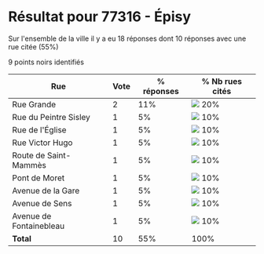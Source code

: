 # Résultat pour 77316 - Épisy

Sur l'ensemble de la ville il y a eu 18 réponses dont 10 réponses avec une rue citée (55%)

9 points noirs identifiés

| Rue | Vote | % réponses | % Nb rues cités|
|-----|------|------------|----------------|
| Rue Grande | 2 | 11% | <img src="../../img/bar_20.gif" />&nbsp;20%|
| Rue du Peintre Sisley | 1 | 5% | <img src="../../img/bar_10.gif" />&nbsp;10%|
| Rue de l'Église | 1 | 5% | <img src="../../img/bar_10.gif" />&nbsp;10%|
| Rue Victor Hugo | 1 | 5% | <img src="../../img/bar_10.gif" />&nbsp;10%|
| Route de Saint-Mammès | 1 | 5% | <img src="../../img/bar_10.gif" />&nbsp;10%|
| Pont de Moret | 1 | 5% | <img src="../../img/bar_10.gif" />&nbsp;10%|
| Avenue de la Gare | 1 | 5% | <img src="../../img/bar_10.gif" />&nbsp;10%|
| Avenue de Sens | 1 | 5% | <img src="../../img/bar_10.gif" />&nbsp;10%|
| Avenue de Fontainebleau | 1 | 5% | <img src="../../img/bar_10.gif" />&nbsp;10%|
| **Total** | 10 | 55% | 100%|

